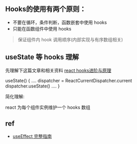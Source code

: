 
## Hooks的使用有两个原则：

- 不要在循环，条件判断，函数嵌套中使用 hooks
- 只能在函数组件中使用 hooks

> 保证组件内 hook 调用顺序(内部实现与有序数组相关)

## useState  等 hooks 理解

先理解下这篇文章和相关资料 [react hooks进阶与原理](https://zhuanlan.zhihu.com/p/51356920)

useState() {
    ....
    dispatcher = ReactCurrentDispatcher.current
    dispatcher.useState()
    ....
}

简化理解:

react 为每个组件实例维护一个 hooks 数组









## ref

- [useEffect 完整指南](https://overreacted.io/zh-hans/a-complete-guide-to-useeffect/)